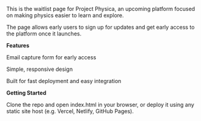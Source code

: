 This is the waitlist page for Project Physica, an upcoming platform focused on making physics easier to learn and explore.

The page allows early users to sign up for updates and get early access to the platform once it launches.

**Features**

Email capture form for early access

Simple, responsive design

Built for fast deployment and easy integration

**Getting Started**

Clone the repo and open index.html in your browser, or deploy it using any static site host (e.g. Vercel, Netlify, GitHub Pages).
